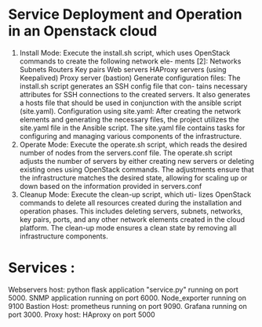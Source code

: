 # Service Deployment and Operation in an Openstack cloud
1) Install Mode: Execute the install.sh script, which uses
OpenStack commands to create the following network ele-
ments [2]:
Networks Subnets Routers Key pairs Web servers HAProxy
servers (using Keepalived) Proxy server (bastion) Generate
configuration files:
The install.sh script generates an SSH config file that con-
tains necessary attributes for SSH connections to the created
servers. It also generates a hosts file that should be used in
conjunction with the ansible script (site.yaml). Configuration
using site.yaml:
After creating the network elements and generating the
necessary files, the project utilizes the site.yaml file in the
Ansible script. The site.yaml file contains tasks for configuring
and managing various components of the infrastructure.
2) Operate Mode: Execute the operate.sh script, which
reads the desired number of nodes from the servers.conf file.
The operate.sh script adjusts the number of servers by either
creating new servers or deleting existing ones using OpenStack
commands. The adjustments ensure that the infrastructure
matches the desired state, allowing for scaling up or down
based on the information provided in servers.conf
3) Cleanup Mode: Execute the clean-up script, which uti-
lizes OpenStack commands to delete all resources created
during the installation and operation phases. This includes
deleting servers, subnets, networks, key pairs, ports, and
any other network elements created in the cloud platform.
The clean-up mode ensures a clean state by removing all
infrastructure components.

# Services :
Webservers host:
python flask application "service.py" running on port 5000.
SNMP application running on port 6000.
Node_exporter running on 9100
Bastion Host:
prometheus running on port 9090.
Grafana running on port 3000.
Proxy host:
HAproxy on port 5000
